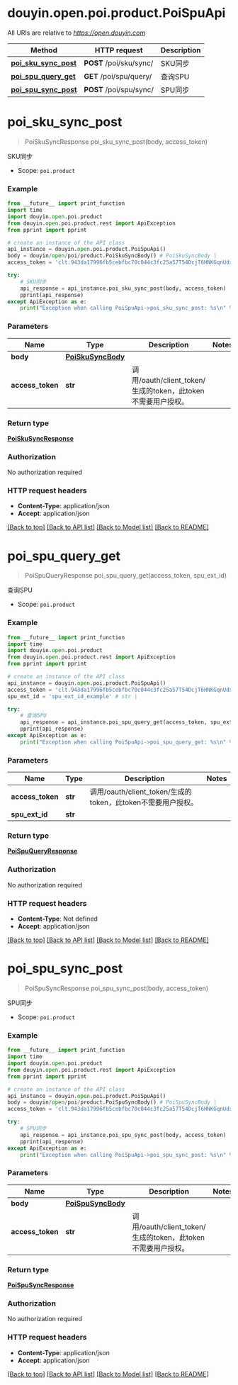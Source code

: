 # douyin.open.poi.product.PoiSpuApi

All URIs are relative to *https://open.douyin.com*

Method | HTTP request | Description
------------- | ------------- | -------------
[**poi_sku_sync_post**](PoiSpuApi.md#poi_sku_sync_post) | **POST** /poi/sku/sync/ | SKU同步
[**poi_spu_query_get**](PoiSpuApi.md#poi_spu_query_get) | **GET** /poi/spu/query/ | 查询SPU
[**poi_spu_sync_post**](PoiSpuApi.md#poi_spu_sync_post) | **POST** /poi/spu/sync/ | SPU同步

# **poi_sku_sync_post**
> PoiSkuSyncResponse poi_sku_sync_post(body, access_token)

SKU同步

* Scope: `poi.product` 

### Example
```python
from __future__ import print_function
import time
import douyin.open.poi.product
from douyin.open.poi.product.rest import ApiException
from pprint import pprint

# create an instance of the API class
api_instance = douyin.open.poi.product.PoiSpuApi()
body = douyin/open/poi/product.PoiSkuSyncBody() # PoiSkuSyncBody | 
access_token = 'clt.943da17996fb5cebfbc70c044c3fc25a57T54DcjT6HNKGqnUdxzy1KcxFnZ' # str | 调用/oauth/client_token/生成的token，此token不需要用户授权。

try:
    # SKU同步
    api_response = api_instance.poi_sku_sync_post(body, access_token)
    pprint(api_response)
except ApiException as e:
    print("Exception when calling PoiSpuApi->poi_sku_sync_post: %s\n" % e)
```

### Parameters

Name | Type | Description  | Notes
------------- | ------------- | ------------- | -------------
 **body** | [**PoiSkuSyncBody**](PoiSkuSyncBody.md)|  | 
 **access_token** | **str**| 调用/oauth/client_token/生成的token，此token不需要用户授权。 | 

### Return type

[**PoiSkuSyncResponse**](PoiSkuSyncResponse.md)

### Authorization

No authorization required

### HTTP request headers

 - **Content-Type**: application/json
 - **Accept**: application/json

[[Back to top]](#) [[Back to API list]](../README.md#documentation-for-api-endpoints) [[Back to Model list]](../README.md#documentation-for-models) [[Back to README]](../README.md)

# **poi_spu_query_get**
> PoiSpuQueryResponse poi_spu_query_get(access_token, spu_ext_id)

查询SPU

* Scope: `poi.product` 

### Example
```python
from __future__ import print_function
import time
import douyin.open.poi.product
from douyin.open.poi.product.rest import ApiException
from pprint import pprint

# create an instance of the API class
api_instance = douyin.open.poi.product.PoiSpuApi()
access_token = 'clt.943da17996fb5cebfbc70c044c3fc25a57T54DcjT6HNKGqnUdxzy1KcxFnZ' # str | 调用/oauth/client_token/生成的token，此token不需要用户授权。
spu_ext_id = 'spu_ext_id_example' # str | 

try:
    # 查询SPU
    api_response = api_instance.poi_spu_query_get(access_token, spu_ext_id)
    pprint(api_response)
except ApiException as e:
    print("Exception when calling PoiSpuApi->poi_spu_query_get: %s\n" % e)
```

### Parameters

Name | Type | Description  | Notes
------------- | ------------- | ------------- | -------------
 **access_token** | **str**| 调用/oauth/client_token/生成的token，此token不需要用户授权。 | 
 **spu_ext_id** | **str**|  | 

### Return type

[**PoiSpuQueryResponse**](PoiSpuQueryResponse.md)

### Authorization

No authorization required

### HTTP request headers

 - **Content-Type**: Not defined
 - **Accept**: application/json

[[Back to top]](#) [[Back to API list]](../README.md#documentation-for-api-endpoints) [[Back to Model list]](../README.md#documentation-for-models) [[Back to README]](../README.md)

# **poi_spu_sync_post**
> PoiSpuSyncResponse poi_spu_sync_post(body, access_token)

SPU同步

* Scope: `poi.product` 

### Example
```python
from __future__ import print_function
import time
import douyin.open.poi.product
from douyin.open.poi.product.rest import ApiException
from pprint import pprint

# create an instance of the API class
api_instance = douyin.open.poi.product.PoiSpuApi()
body = douyin/open/poi/product.PoiSpuSyncBody() # PoiSpuSyncBody | 
access_token = 'clt.943da17996fb5cebfbc70c044c3fc25a57T54DcjT6HNKGqnUdxzy1KcxFnZ' # str | 调用/oauth/client_token/生成的token，此token不需要用户授权。

try:
    # SPU同步
    api_response = api_instance.poi_spu_sync_post(body, access_token)
    pprint(api_response)
except ApiException as e:
    print("Exception when calling PoiSpuApi->poi_spu_sync_post: %s\n" % e)
```

### Parameters

Name | Type | Description  | Notes
------------- | ------------- | ------------- | -------------
 **body** | [**PoiSpuSyncBody**](PoiSpuSyncBody.md)|  | 
 **access_token** | **str**| 调用/oauth/client_token/生成的token，此token不需要用户授权。 | 

### Return type

[**PoiSpuSyncResponse**](PoiSpuSyncResponse.md)

### Authorization

No authorization required

### HTTP request headers

 - **Content-Type**: application/json
 - **Accept**: application/json

[[Back to top]](#) [[Back to API list]](../README.md#documentation-for-api-endpoints) [[Back to Model list]](../README.md#documentation-for-models) [[Back to README]](../README.md)


